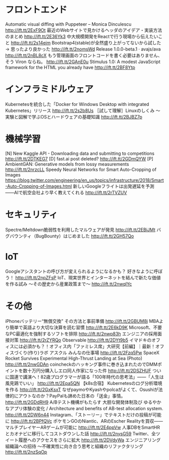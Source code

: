 # フロントエンド
Automatic visual diffing with Puppeteer – Monica Dinculescu http://ift.tt/2ExF9Ot
最近のWebサイトで見かけるヘッダのアイデア・実装方法のまとめ http://ift.tt/2E36Yk3
中大規模開発をReactで行う現場から伝えたいこと http://ift.tt/2s14eim
Bootstrap4(stable)が全然盛り上がってないから試した → 思ったより良かった http://ift.tt/2nomsWd
Release 1.0.0-beta.1 · avajs/ava http://ift.tt/2nBL8cX
もう管理画面のフロントコードを書く必要はありません、そう Viron ならね。 http://ift.tt/2GAnE0u
Stimulus 1.0: A modest JavaScript framework for the HTML you already have http://ift.tt/2BF8Ytp

# インフラミドルウェア
Kubernetesを統合した「Docker for Windows Desktop with integrated Kubernetes」リリース http://ift.tt/2s2b8Us
［試して理解］Linuxのしくみ ～実験と図解で学ぶOSとハードウェアの基礎知識 http://ift.tt/2BJBZ7p

# 機械学習
[N] New Kaggle API - Downloading data and submitting to competitions http://ift.tt/2DTKEG7
[D] fast.ai post deleted? http://ift.tt/2GDmQYW
[P] AmbientGAN: Generative models from lossy measurements http://ift.tt/2nrzcLL
Speedy Neural Networks for Smart Auto-Cropping of Images https://blog.twitter.com/engineering/en_us/topics/infrastructure/2018/Smart-Auto-Cropping-of-Images.html
新しいGoogleフライトは出発遅延を予測――AIで航空会社より早く教えてくれる http://ift.tt/2rTVZUV

# セキュリティ
Spectre/Meltdown脆弱性を利用したマルウェアが発見 http://ift.tt/2EBiJMt
バグバウンティ（BugBounty）はじめました http://ift.tt/2GH57Qo

# IoT
Googleアシスタントの呼び方が変えられるようになるかも？ 好きなように呼ぼう！ http://ift.tt/2npZFsP
IoT、現実世界とインターネットを結んで新たな価値を作る試み ～その歴史から産業政策まで～ http://ift.tt/2nwqlYc

# その他
iPhoneバッテリー“無償交換” その方法と事前準備 http://ift.tt/2GBUM8j
MBAより簡単で英語より大切な決算を読む習慣 http://ift.tt/2E6kD9K
Microsoft、不要なPC最適化を強制するソフトを排除 http://ift.tt/2nwp83h
エンジニアの採用面接対策 http://ift.tt/2rZYRQo
Observable http://ift.tt/2DYt9b5
イマドキのオフィスには必須かも？！オフィス内「ファミレス席」大研究【前編】｜最新！オフィスづくり(作り)ラボ アスクル みんなの仕事場 http://ift.tt/2Fzq5Pw
SpaceX Rocket Survives Experimental High-Thrust Landing at Sea (Photo) http://ift.tt/2nwGDAn
coincheckのハッキング事件に巻き込まれたのでDMMポイントを数十万円分購入しエロ同人作家になった件 http://ift.tt/2DSZHUF
ついに国連で講演へ！82歳プログラマーが語る「100年時代の思考法」——「人生は風見鶏でいい」 http://ift.tt/2Epa5QN
【k8s合宿】 Kubernetesのログ分析環境を作る http://ift.tt/2GxKsxT
なぜpaymoやKyashやpolcaがよくて、Osushiが法律的にアウトなのか？PayPalも諦めた日本の「送金」事情。 http://ift.tt/2GDdRH9
A/Bテスト機構がもたらす 大胆な開発体制及び ゆるやかなアプリ体験の変化 / Architecture and benefits of AB-test allocation system. http://ift.tt/2DW6n44
Instagram、「ストーリー」でテキストだけの投稿が可能に http://ift.tt/2BPfQVc
ポケモンGOのNiantic、ARのEscher Realityを買収――マルチプレイヤーARゲームが可能に http://ift.tt/2E4ppVw
人事DBをSmartHRとカオナビに移行してコストダウンした話 http://ift.tt/2nysG59
Twitter、全ツイート履歴へのアクセスをさらに拡大 http://ift.tt/2DVdyWa
エンジニアリング組織論への招待 ～不確実性に向き合う思考と組織のリファクタリング http://ift.tt/2nzSqOp
